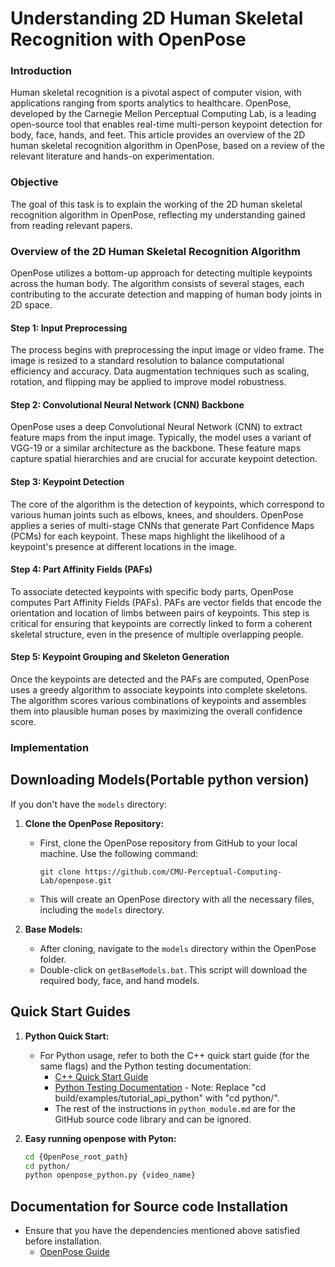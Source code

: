 # Understanding 2D Human Skeletal Recognition with OpenPose

### Introduction
Human skeletal recognition is a pivotal aspect of computer vision, with applications ranging from sports analytics to healthcare. OpenPose, developed by the Carnegie Mellon Perceptual Computing Lab, is a leading open-source tool that enables real-time multi-person keypoint detection for body, face, hands, and feet. This article provides an overview of the 2D human skeletal recognition algorithm in OpenPose, based on a review of the relevant literature and hands-on experimentation.

### Objective
The goal of this task is to explain the working of the 2D human skeletal recognition algorithm in OpenPose, reflecting my understanding gained from reading relevant papers.

### Overview of the 2D Human Skeletal Recognition Algorithm
OpenPose utilizes a bottom-up approach for detecting multiple keypoints across the human body. The algorithm consists of several stages, each contributing to the accurate detection and mapping of human body joints in 2D space.

#### Step 1: Input Preprocessing
The process begins with preprocessing the input image or video frame. The image is resized to a standard resolution to balance computational efficiency and accuracy. Data augmentation techniques such as scaling, rotation, and flipping may be applied to improve model robustness.

#### Step 2: Convolutional Neural Network (CNN) Backbone
OpenPose uses a deep Convolutional Neural Network (CNN) to extract feature maps from the input image. Typically, the model uses a variant of VGG-19 or a similar architecture as the backbone. These feature maps capture spatial hierarchies and are crucial for accurate keypoint detection.

#### Step 3: Keypoint Detection
The core of the algorithm is the detection of keypoints, which correspond to various human joints such as elbows, knees, and shoulders. OpenPose applies a series of multi-stage CNNs that generate Part Confidence Maps (PCMs) for each keypoint. These maps highlight the likelihood of a keypoint's presence at different locations in the image.

#### Step 4: Part Affinity Fields (PAFs)
To associate detected keypoints with specific body parts, OpenPose computes Part Affinity Fields (PAFs). PAFs are vector fields that encode the orientation and location of limbs between pairs of keypoints. This step is critical for ensuring that keypoints are correctly linked to form a coherent skeletal structure, even in the presence of multiple overlapping people.

#### Step 5: Keypoint Grouping and Skeleton Generation
Once the keypoints are detected and the PAFs are computed, OpenPose uses a greedy algorithm to associate keypoints into complete skeletons. The algorithm scores various combinations of keypoints and assembles them into plausible human poses by maximizing the overall confidence score.

### Implementation 
## Downloading Models(Portable python version)

If you don't have the `models` directory:

1. **Clone the OpenPose Repository:**
   - First, clone the OpenPose repository from GitHub to your local machine. Use the following command:
     ```
     git clone https://github.com/CMU-Perceptual-Computing-Lab/openpose.git
     ```
   - This will create an OpenPose directory with all the necessary files, including the `models` directory.

2. **Base Models:**
   - After cloning, navigate to the `models` directory within the OpenPose folder.
   - Double-click on `getBaseModels.bat`. This script will download the required body, face, and hand models.

## Quick Start Guides

1. **Python Quick Start:**
   - For Python usage, refer to both the C++ quick start guide (for the same flags) and the Python testing documentation:
       - [C++ Quick Start Guide](https://github.com/CMU-Perceptual-Computing-Lab/openpose/blob/v1.7.0/doc/quick_start.md)
       - [Python Testing Documentation](https://github.com/CMU-Perceptual-Computing-Lab/openpose/blob/v1.7.0/doc/modules/python_module.md#testing) - Note: Replace "cd build/examples/tutorial_api_python" with "cd python/".
       - The rest of the instructions in `python_module.md` are for the GitHub source code library and can be ignored.

2. **Easy running openpose with Pyton:**
   ```bash
   cd {OpenPose_root_path}
   cd python/
   python openpose_python.py {video_name}
   ```

## Documentation for Source code Installation
- Ensure that you have the dependencies mentioned above satisfied before installation.
    - [OpenPose Guide](https://cmu-perceptual-computing-lab.github.io/openpose/web/html/doc/index.html)
